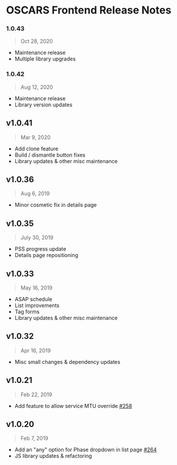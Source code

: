# OSCARS Frontend Release Notes


### 1.0.43
> Oct 28, 2020
- Maintenance release
- Multiple library upgrades

### 1.0.42
> Aug 12, 2020
- Maintenance release
- Library version updates

## v1.0.41
> Mar 9, 2020
- Add clone feature
- Build / dismantle button fixes
- Library updates & other misc maintenance

## v1.0.36
> Aug 6, 2019
- Minor cosmetic fix in details page

## v1.0.35
> July 30, 2019
- PSS progress update
- Details page repositioning


## v1.0.33
> May 16, 2019
- ASAP schedule
- List improvements
- Tag forms 
- Library updates & other misc maintenance

## v1.0.32
> Apr 16, 2019
- Misc small changes & dependency updates

## v1.0.21

> Feb 22, 2019

- Add feature to allow service MTU override [#258](https://github.com/esnet/oscars/issues/258)

## v1.0.20

> Feb 7, 2019

- Add an "any" option for Phase dropdown in list page [#264](https://github.com/esnet/oscars/issues/264)
- JS library updates & refactoring
